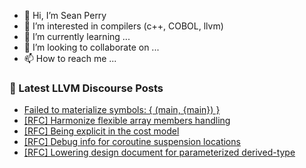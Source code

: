 - 👋 Hi, I’m Sean Perry
- 👀 I’m interested in compilers (c++, COBOL, llvm)
- 🌱 I’m currently learning ...
- 💞️ I’m looking to collaborate on ...
- 📫 How to reach me ...

<!---
s66perry/s66perry is a ✨ special ✨ repository because its `README.md` (this file) appears on your GitHub profile.
You can click the Preview link to take a look at your changes.
--->
### 📕 Latest LLVM Discourse Posts

<!-- DISCOURSE-LLVM:START -->
- [Failed to materialize symbols: { &lpar;main, {main}&rpar; }](https://discourse.llvm.org/t/failed-to-materialize-symbols-main-main/65002#post_1)
- [[RFC] Harmonize flexible array members handling](https://discourse.llvm.org/t/rfc-harmonize-flexible-array-members-handling/65001#post_1)
- [[RFC] Being explicit in the cost model](https://discourse.llvm.org/t/rfc-being-explicit-in-the-cost-model/55199#post_6)
- [[RFC] Debug info for coroutine suspension locations](https://discourse.llvm.org/t/rfc-debug-info-for-coroutine-suspension-locations/64721#post_20)
- [[RFC] Lowering design document for parameterized derived-type](https://discourse.llvm.org/t/rfc-lowering-design-document-for-parameterized-derived-type/64999#post_1)
<!-- DISCOURSE-LLVM:END -->
